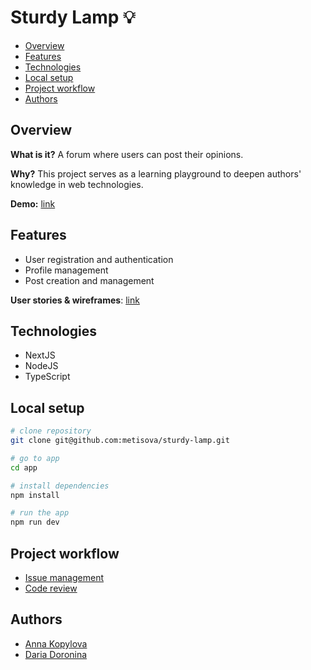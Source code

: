 # Sturdy Lamp 💡

- [Overview](#overview)
- [Features](#features)
- [Technologies](#technologies)
- [Local setup](#local-setup)
- [Project workflow](#project-workflow)
- [Authors](#authors)

## Overview

**What is it?** A forum where users can post their opinions.

**Why?** This project serves as a learning playground to deepen authors' knowledge in web technologies.

**Demo:** [link]()

## Features

- User registration and authentication
- Profile management
- Post creation and management

**User stories & wireframes**: [link](/docs/features/)

## Technologies

- NextJS
- NodeJS
- TypeScript

## Local setup

```bash
# clone repository
git clone git@github.com:metisova/sturdy-lamp.git

# go to app
cd app

# install dependencies
npm install

# run the app
npm run dev
```

## Project workflow

- [Issue management](/docs/workflow/issue-management.md)
- [Code review](/docs/workflow/code-review.md)

## Authors

- [Anna Kopylova](https://github.com/metisova)
- [Daria Doronina](https://github.com/Skidle)

